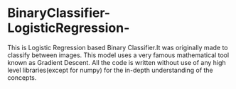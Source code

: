 # BinaryClassifier-LogisticRegression-
This is Logistic Regression based Binary Classifier.It was originally made to classify between images.
This model uses a very famous mathematical tool known as Gradient Descent. All the code is written without use of any high level libraries(except for numpy) for the in-depth understanding of the concepts.
